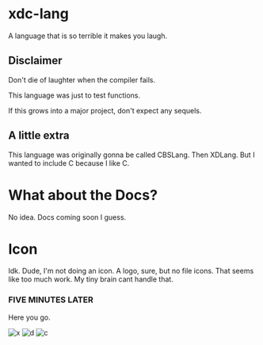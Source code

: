 # xdc-lang
A language that is so terrible it makes you laugh.

## Disclaimer
Don't die of laughter when the compiler fails.

This language was just to test functions.

If this grows into a major project, don't expect any sequels.

## A little extra
This language was originally gonna be called CBSLang. Then XDLang. But I wanted to include C because I like C.

# What about the Docs?
No idea. Docs coming soon I guess.

# Icon
Idk. Dude, I'm not doing an icon. A logo, sure, but no file icons. That seems like too much work. My tiny brain cant handle that.

### FIVE MINUTES LATER
Here you go.

![x](https://external-content.duckduckgo.com/iu/?u=https%3A%2F%2Ftse4.mm.bing.net%2Fth%3Fid%3DOIP.pJ3gHx29dWsDgvQqZuT_bAHaHa%26pid%3DApi&f=1)
![d](https://external-content.duckduckgo.com/iu/?u=https%3A%2F%2Ftse4.mm.bing.net%2Fth%3Fid%3DOIP.iaX0wWviLjmyFJGVY4j4KwHaE8%26pid%3DApi&f=1)
![c](https://external-content.duckduckgo.com/iu/?u=https%3A%2F%2Ftse2.mm.bing.net%2Fth%3Fid%3DOIP.4ZKSVUaNO_In0KEiwb-pnAHaHa%26pid%3DApi&f=1)